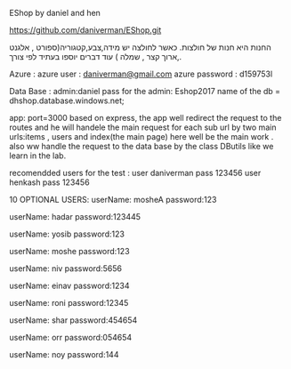 EShop by daniel and hen

https://github.com/daniverman/EShop.git

החנות היא חנות של חולצות. כאשר לחולצה יש מידה,צבע,קטגוריה(ספורט , אלגנט ,ארוך קצר , שמלה ) עוד דברים יוספו בעתיד לפי צורך.

Azure : azure user : daniverman@gmail.com azure password : d159753l

Data Base : admin:daniel pass for the admin: Eshop2017 name of the db = dhshop.database.windows.net;

app: port=3000 based on express, the app well redirect the request to the
routes and he will handele the main request for each sub url by two main urls:items , users and index(the main page) here well be the main work . also ww handle the request to the data base by the class DButils like we learn in the lab.

recomendded users for the test : 
user daniverman pass 123456
user henkash pass 123456

10 OPTIONAL USERS:
userName: mosheA
password:123

userName: hadar
password:123445

userName: yosib
password:123

userName: moshe
password:123

userName: niv
password:5656

userName: einav
password:1234

userName: roni
password:12345

userName: shar
password:454654

userName: orr
password:054654

userName: noy
password:144
